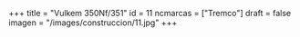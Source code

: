 +++
title = "Vulkem 350Nf/351"
id = 11
ncmarcas = ["Tremco"]
draft = false
imagen = "/images/construccion/11.jpg"
+++

<!--more-->